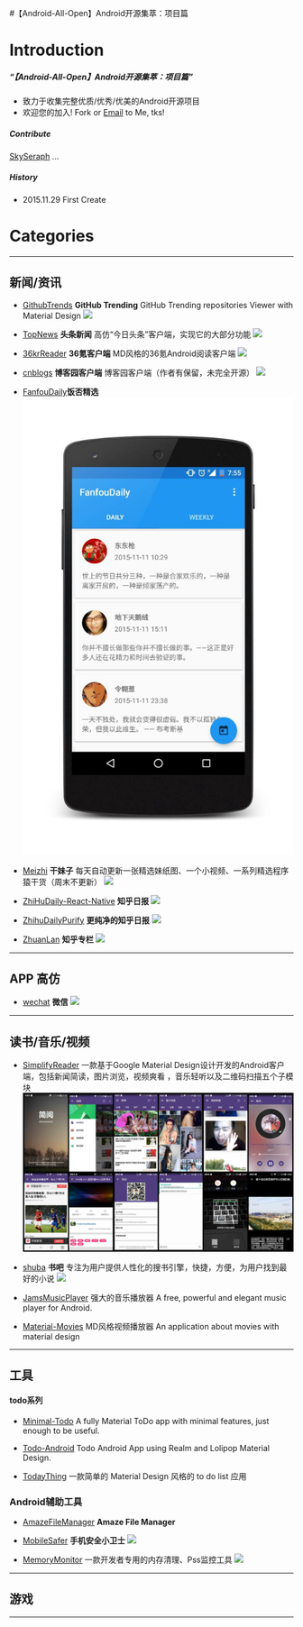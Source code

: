 #【Android-All-Open】Android开源集萃：项目篇


# Introduction
#####  “**【Android-All-Open】Android开源集萃：项目篇**”
* 致力于收集完整优质/优秀/优美的Android开源项目
* 欢迎您的加入!   Fork or [Email](skyseraph00@163.com) to Me, tks!

##### Contribute
[SkySeraph](http://skyseraph.com/) ...

##### History
* 2015.11.29 First Create


# Categories
************************************************************************
## 新闻/资讯
* [GithubTrends](https://github.com/laowch/GithubTrends) **GitHub Trending**
GitHub Trending repositories Viewer with Material Design
![](https://raw.githubusercontent.com/laowch/GithubTrends/master/screenshot/1.png "")

* [TopNews](https://github.com/Rano1/TopNews "") **头条新闻**
高仿“今日头条”客户端，实现它的大部分功能
![](https://raw.githubusercontent.com/Rano1/TopNews/master/art/1.png "")

* [36krReader](https://github.com/kinneyyan/36krReader) **36氪客户端**
MD风格的36氪Android阅读客户端
![](https://raw.githubusercontent.com/kinneyyan/36krReader/master/Screenshots/device-2015-10-29-152645.png "")

* [cnblogs](https://github.com/avenwu/cnblogs) **博客园客户端**
博客园客户端（作者有保留，未完全开源）
![](https://camo.githubusercontent.com/cd6edadb73d38d823ad36580a533a54f27c82eae/687474703a2f2f3775326a69722e636f6d312e7a302e676c622e636c6f7564646e2e636f6d2f76332e302e302f73637265656e73686f742d76332e302e302d312e706e67 "")

* [FanfouDaily](https://github.com/Anthonyeef/FanfouDaily)**饭否精选**
![](https://raw.githubusercontent.com/Anthonyeef/FanfouDaily/master/screenshots/Screenshot_1.jpg "")

* [Meizhi](https://github.com/drakeet/Meizhi) **干妹子**
每天自动更新一张精选妹纸图、一个小视频、一系列精选程序猿干货（周末不更新）
![](https://raw.githubusercontent.com/drakeet/Meizhi/master/screenshots/s0.png "")

* [ZhiHuDaily-React-Native](https://github.com/race604/ZhiHuDaily-React-Native) **知乎日报**
![](https://raw.githubusercontent.com/race604/ZhiHuDaily-React-Native/master/art/home1.jpg "")

* [ZhihuDailyPurify](https://github.com/izzyleung/ZhihuDailyPurify) **更纯净的知乎日报**
![](https://raw.githubusercontent.com/izzyleung/ZhihuDailyPurify/master/ZhihuDailyPurify.png "")

* [ZhuanLan](https://github.com/bxbxbai/ZhuanLan) **知乎专栏**
![](https://camo.githubusercontent.com/a09ce4b549e048400597aaf4d40b7866e496678b/687474703a2f2f69322e74696574756b752e636f6d2f323937303233396637313239363339382e706e67 "")


************************************************************************
## APP 高仿
* [wechat](https://github.com/motianhuo/wechat) **微信**
![](https://camo.githubusercontent.com/95e3879860097dfc83acd66a80576547ceb8a5a5/687474703a2f2f7777342e73696e61696d672e636e2f626d6964646c652f363730353536376567773165746767616139756b666a32306d38307a6b3076722e6a7067 "")


************************************************************************
## 读书/音乐/视频
* [SimplifyReader](https://github.com/SkillCollege/SimplifyReader)
一款基于Google Material Design设计开发的Android客户端，包括新闻简读，图片浏览，视频爽看 ，音乐轻听以及二维码扫描五个子模块
![](https://raw.githubusercontent.com/SkillCollege/server/master/SimplifyReader/images/all_in_one.jpg "")

* [shuba](https://github.com/liuguangqiang/shuba) **书吧**
专注为用户提供人性化的搜书引擎，快捷，方便，为用户找到最好的小说
![](https://github.com/liuguangqiang/shuba/blob/master/art/1.png?raw=true "")

* [JamsMusicPlayer](https://github.com/psaravan/JamsMusicPlayer) 强大的音乐播放器
A free, powerful and elegant music player for Android.

* [Material-Movies](https://github.com/saulmm/Material-Movies) MD风格视频播放器
An application about movies with material design



************************************************************************
## 工具

#### todo系列
* [Minimal-Todo](https://github.com/avjinder/Minimal-Todo)
A fully Material ToDo app with minimal features, just enough to be useful.

* [Todo-Android](https://github.com/rakuishi/Todo-Android)
Todo Android App using Realm and Lolipop Material Design.

* [TodayThing](https://github.com/zhenghuiy/TodayThing)
一款简单的 Material Design 风格的 to do list 应用

### Android辅助工具
* [AmazeFileManager](https://github.com/arpitkh96/AmazeFileManager)  **Amaze File Manager**

* [MobileSafer](https://github.com/msAndroid/MobileSafer)  **手机安全小卫士**
![](https://raw.githubusercontent.com/msAndroid/MobileSafer/master/app/src/main/res/drawable/home.png "")

* [MemoryMonitor](https://github.com/cundong/MemoryMonitor)
一款开发者专用的内存清理、Pss监控工具
![](https://raw.githubusercontent.com/cundong/MemoryMonitor/master/screenshot/app.png "")


************************************************************************
## 游戏
************************************************************************